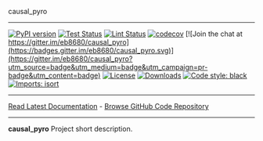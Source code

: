 causal_pyro
_________________

[![PyPI version](https://badge.fury.io/py/causal_pyro.svg)](http://badge.fury.io/py/causal_pyro)
[![Test Status](https://github.com/eb8680/causal_pyro/workflows/Test/badge.svg?branch=develop)](https://github.com/eb8680/causal_pyro/actions?query=workflow%3ATest)
[![Lint Status](https://github.com/eb8680/causal_pyro/workflows/Lint/badge.svg?branch=develop)](https://github.com/eb8680/causal_pyro/actions?query=workflow%3ALint)
[![codecov](https://codecov.io/gh/eb8680/causal_pyro/branch/main/graph/badge.svg)](https://codecov.io/gh/eb8680/causal_pyro)
[![Join the chat at https://gitter.im/eb8680/causal_pyro](https://badges.gitter.im/eb8680/causal_pyro.svg)](https://gitter.im/eb8680/causal_pyro?utm_source=badge&utm_medium=badge&utm_campaign=pr-badge&utm_content=badge)
[![License](https://img.shields.io/github/license/mashape/apistatus.svg)](https://pypi.python.org/pypi/causal_pyro/)
[![Downloads](https://pepy.tech/badge/causal_pyro)](https://pepy.tech/project/causal_pyro)
[![Code style: black](https://img.shields.io/badge/code%20style-black-000000.svg)](https://github.com/psf/black)
[![Imports: isort](https://img.shields.io/badge/%20imports-isort-%231674b1?style=flat&labelColor=ef8336)](https://timothycrosley.github.io/isort/)
_________________

[Read Latest Documentation](https://eb8680.github.io/causal_pyro/) - [Browse GitHub Code Repository](https://github.com/eb8680/causal_pyro/)
_________________

**causal_pyro** Project short description.
